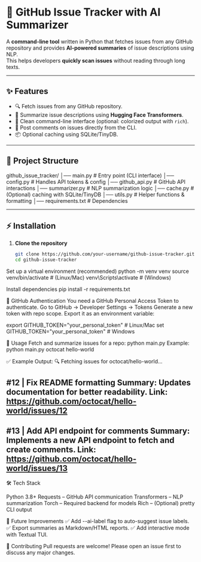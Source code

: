 # 📌 GitHub Issue Tracker with AI Summarizer

A **command-line tool** written in Python that fetches issues from any GitHub repository and provides **AI-powered summaries** of issue descriptions using NLP.  
This helps developers **quickly scan issues** without reading through long texts.  

---

## ✨ Features
- 🔍 Fetch issues from any GitHub repository.  
- 📝 Summarize issue descriptions using **Hugging Face Transformers**.  
- 🎨 Clean command-line interface (optional: colorized output with `rich`).  
- 💬 Post comments on issues directly from the CLI.  
- 📦 Optional caching using SQLite/TinyDB.  

---

## 📂 Project Structure
github_issue_tracker/
│── main.py # Entry point (CLI interface)
│── config.py # Handles API tokens & config
│── github_api.py # GitHub API interactions
│── summarizer.py # NLP summarization logic
│── cache.py # (Optional) caching with SQLite/TinyDB
│── utils.py # Helper functions & formatting
│── requirements.txt # Dependencies


---

## ⚡ Installation

1. **Clone the repository**
   ```bash
   git clone https://github.com/your-username/github-issue-tracker.git
   cd github-issue-tracker


Set up a virtual environment (recommended)
python -m venv venv
source venv/bin/activate   # (Linux/Mac)
venv\Scripts\activate      # (Windows)

Install dependencies
pip install -r requirements.txt

🔑 GitHub Authentication
You need a GitHub Personal Access Token to authenticate.
Go to GitHub → Developer Settings → Tokens
Generate a new token with repo scope.
Export it as an environment variable:

export GITHUB_TOKEN="your_personal_token"   # Linux/Mac
set GITHUB_TOKEN="your_personal_token"      # Windows

🚀 Usage
Fetch and summarize issues for a repo:
python main.py <owner> <repo>
Example:
python main.py octocat hello-world

✅ Example Output:
🔍 Fetching issues for octocat/hello-world...

#12 | Fix README formatting
Summary: Updates documentation for better readability.
Link: https://github.com/octocat/hello-world/issues/12
------------------------------------------------------------
#13 | Add API endpoint for comments
Summary: Implements a new API endpoint to fetch and create comments.
Link: https://github.com/octocat/hello-world/issues/13
------------------------------------------------------------

🛠 Tech Stack

Python 3.8+
Requests
 – GitHub API communication
Transformers
 – NLP summarization
Torch
 – Required backend for models
Rich
 – (Optional) pretty CLI output

📌 Future Improvements
✅ Add --ai-label flag to auto-suggest issue labels.
✅ Export summaries as Markdown/HTML reports.
✅ Add interactive mode with Textual TUI.

🤝 Contributing
Pull requests are welcome! Please open an issue first to discuss any major changes.
